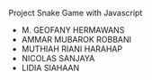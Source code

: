 Project Snake Game with Javascript

- M. GEOFANY HERMAWANS
- AMMAR MUBAROK ROBBANI
- MUTHIAH RIANI HARAHAP
- NICOLAS SANJAYA
- LIDIA SIAHAAN